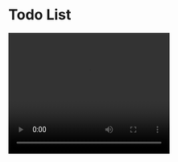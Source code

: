 <h1>Todo List</h1>
<video width="320" height="240" controls>
  <source src="todolist.mov" type="video/mov">
  

</video>

